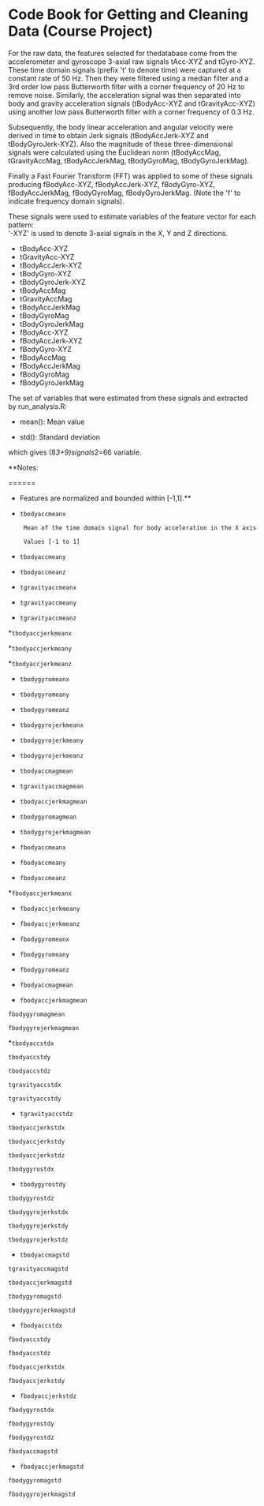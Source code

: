 # Code Book for Getting and Cleaning Data (Course Project)

For the raw data, the features selected for thedatabase come from the accelerometer and gyroscope 3-axial raw signals tAcc-XYZ and tGyro-XYZ. These time domain signals (prefix 't' to denote time) were captured at a constant rate of 50 Hz. Then they were filtered using a median filter and a 3rd order low pass Butterworth filter with a corner frequency of 20 Hz to remove noise. Similarly, the acceleration signal was then separated into body and gravity acceleration signals (tBodyAcc-XYZ and tGravityAcc-XYZ) using  another low pass Butterworth filter with a corner frequency of 0.3 Hz. 

Subsequently, the body linear acceleration and angular velocity were derived in time to obtain Jerk signals (tBodyAccJerk-XYZ and tBodyGyroJerk-XYZ). Also the magnitude of these three-dimensional signals were calculated using the Euclidean norm (tBodyAccMag, tGravityAccMag, tBodyAccJerkMag, tBodyGyroMag, tBodyGyroJerkMag). 

Finally a Fast Fourier Transform (FFT) was applied to some of these signals producing fBodyAcc-XYZ, fBodyAccJerk-XYZ, fBodyGyro-XYZ, fBodyAccJerkMag, fBodyGyroMag, fBodyGyroJerkMag. (Note the 'f' to indicate frequency domain signals). 

These signals were used to estimate variables of the feature vector for each pattern:  
'-XYZ' is used to denote 3-axial signals in the X, Y and Z directions.

* tBodyAcc-XYZ
* tGravityAcc-XYZ
* tBodyAccJerk-XYZ
* tBodyGyro-XYZ
* tBodyGyroJerk-XYZ
* tBodyAccMag
* tGravityAccMag
* tBodyAccJerkMag
* tBodyGyroMag
* tBodyGyroJerkMag
* fBodyAcc-XYZ
* fBodyAccJerk-XYZ
* fBodyGyro-XYZ
* fBodyAccMag
* fBodyAccJerkMag
* fBodyGyroMag
* fBodyGyroJerkMag

The set of variables that were estimated from these signals and extracted by run_analysis.R: 	

* mean(): Mean value

* std(): Standard deviation

which gives (8*3+9)signals*2=66 variable.

**Notes: 

======

- Features are normalized and bounded within [-1,1].**

* `tbodyaccmeanx` 

       Mean of the time domain signal for body acceleration in the X axis

       Values [-1 to 1]       

* `tbodyaccmeany`        

* `tbodyaccmeanz`
       
* `tgravityaccmeanx` 
    
* `tgravityaccmeany`     

* `tgravityaccmeanz`    

*`tbodyaccjerkmeanx`    

*`tbodyaccjerkmeany`  
 
*`tbodyaccjerkmeanz`    

* `tbodygyromeanx`       

* `tbodygyromeany`       

* `tbodygyromeanz`       

* `tbodygyrojerkmeanx` 
 
* `tbodygyrojerkmeany`   

* `tbodygyrojerkmeanz`   

* `tbodyaccmagmean`      

* `tgravityaccmagmean`   

* `tbodyaccjerkmagmean` 

* `tbodygyromagmean`     

* `tbodygyrojerkmagmean` 

* `fbodyaccmeanx`        

* `fbodyaccmeany`        

* `fbodyaccmeanz`    
   
*`fbodyaccjerkmeanx`    

* `fbodyaccjerkmeany`    

* `fbodyaccjerkmeanz`    

* `fbodygyromeanx`       

* `fbodygyromeany`   
   
* `fbodygyromeanz`      

* `fbodyaccmagmean`      

* `fbodyaccjerkmagmean`  

`fbodygyromagmean`     

`fbodygyrojerkmagmean`

*`tbodyaccstdx`        

 `tbodyaccstdy`         

`tbodyaccstdz`         

`tgravityaccstdx`      

`tgravityaccstdy`  
   
* `tgravityaccstdz`      

`tbodyaccjerkstdx`     

`tbodyaccjerkstdy`    

 `tbodyaccjerkstdz`    

 `tbodygyrostdx`   
    
* `tbodygyrostdy`        

`tbodygyrostdz`        

`tbodygyrojerkstdx`    

`tbodygyrojerkstdy`    

`tbodygyrojerkstdz`  
 
* `tbodyaccmagstd` 
      
`tgravityaccmagstd`    

`tbodyaccjerkmagstd`   

`tbodygyromagstd`      

`tbodygyrojerkmagstd` 

* `fbodyaccstdx`        

 `fbodyaccstdy`        

 `fbodyaccstdz`         

`fbodyaccjerkstdx`    

 `fbodyaccjerkstdy`    

* `fbodyaccjerkstdz`    

 `fbodygyrostdx`       

 `fbodygyrostdy`        

`fbodygyrostdz`       

 `fbodyaccmagstd` 
     
* `fbodyaccjerkmagstd`   

`fbodygyromagstd`      

`fbodygyrojerkmagstd` 

